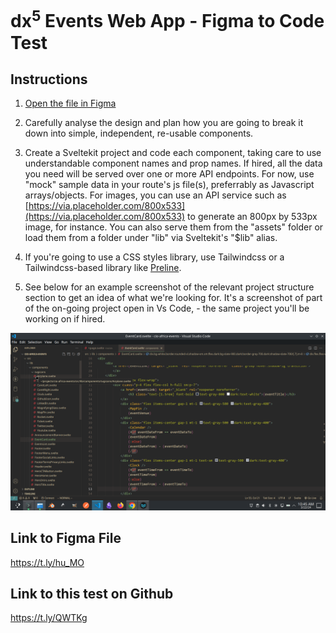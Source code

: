 # dx<sup>5</sup> Events Web App - Figma to Code Test

## Instructions

1. [Open the file in Figma](https://t.ly/hu_MO)

2. Carefully analyse the design and plan how you are going to break it down into simple, independent, re-usable components.

3. Create a Sveltekit project and code each component, taking care to use understandable component names and prop names. If hired, all the data you need will be served over one or more API endpoints. For now, use "mock" sample data in your route's js file(s), preferrably as Javascript arrays/objects. For images, you can use an API service such as [https://via.placeholder.com/800x533](https://via.placeholder.com/800x533) to generate an 800px by 533px image, for instance. You can also serve them from the "assets" folder or load them from a folder under "lib" via Sveltekit's "$lib" alias.

4. If you're going to use a CSS styles library, use Tailwindcss or a Tailwindcss-based library like [Preline](https://preline.co).

5. See below for an example screenshot of the relevant project structure section to get an idea of what we're looking for. It's a screenshot of part of the on-going project open in Vs Code, - the same project you'll be working on if hired.

![screenshot](./screenshot_.png)

## Link to Figma File

https://t.ly/hu_MO

## Link to this test on Github

https://t.ly/QWTKg

